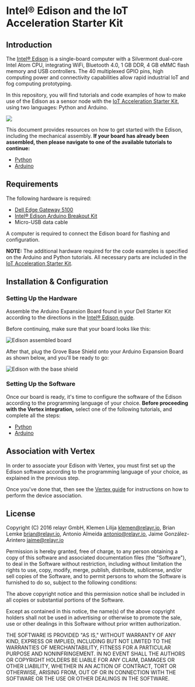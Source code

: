 # Intel® Edison and the IoT Acceleration Starter Kit

## Introduction

The [Intel® Edison](http://www.intel.com/content/www/us/en/do-it-yourself/edison.html) is a single-board computer with a Silvermont dual-core Intel Atom CPU, integrating WiFi, Bluetooth 4.0, 1 GB DDR, 4 GB eMMC flash memory and USB controllers. The 40 multiplexed GPIO pins, high computing power and connectivity capabilities allow rapid industrial IoT and fog computing prototyping.

In this repository, you will find tutorials and code examples of how to make use of the Edison as a sensor node with the [IoT Acceleration Starter Kit](http://www.iot-starterkit.de/), using two languages: Python and Arduino.

![](./assets/edison_intro_pic_dell.jpg)

This document provides resources on how to get started with the Edison, including the mechanical assembly. **If your board has already been assembled,
then please navigate to one of the available tutorials to continue:**

-  [Python](./python/README.md)
-  [Arduino](./arduino/README_Arduino_IoT_Acceleration_Starter_Kit.md)

## Requirements

The following hardware is required:

-  [Dell Edge Gateway 5100](http://www.dell.com/us/business/p/dell-edge-gateway-5100/pd)
-  [Intel® Edison Arduino Breakout Kit](https://www.arduino.cc/en/ArduinoCertified/IntelEdison#toc3)
- Micro-USB data cable

A computer is required to connect the Edison board for flashing and configuration.

**NOTE:** The additional hardware required for the code examples is specified on the Arduino and Python tutorials. All necessary parts are included in the [IoT Acceleration Starter Kit](http://www.iot-starterkit.de/).

## Installation & Configuration

### Setting Up the Hardware

Assemble the Arduino Expansion Board found in your Dell Starter Kit according to the directions in the [Intel® Edison guide](https://software.intel.com/en-us/node/628221).

Before continuing, make sure that your board looks like this:

![Edison assembled board](./assets/edison_assembled_board.jpg)

After that, plug the Grove Base Shield onto your Arduino Expansion Board as shown below, and you'll be ready to go:

![Edison with the base shield](./assets/edison_base_shield.jpg)

### Setting Up the Software

Once our board is ready, it's time to configure the software of the Edison according to the programming language of your choice. **Before proceeding with
the Vertex integration,** select one of the following tutorials, and complete all the steps:

-  [Python](./python/README.md)
-  [Arduino](./arduino/README_Arduino_IoT_Acceleration_Starter_Kit.md)

## Association with Vertex

In order to associate your Edison with Vertex, you must first set up the Edison software according to the programming language of your choice, as explained in the previous step.

Once you've done that, then see the [Vertex guide](http://docs.relayr.io/iot-starter-kits/dsk/vertex#Adding-devices-to-your-vertex) for instructions on how to perform the device association.

## License

Copyright (C) 2016 relayr GmbH, Klemen Lilija <klemen@relayr.io>, Brian Lemke <brian@relayr.io>, Antonio Almeida <antonio@relayr.io>, Jaime González-Arintero <jaime@relayr.io>

Permission is hereby granted, free of charge, to any person obtaining a copy of this software and associated documentation files (the "Software"), to deal in the Software without restriction, including without limitation the rights to use, copy, modify, merge, publish, distribute, sublicense, and/or sell
copies of the Software, and to permit persons to whom the Software is furnished to do so, subject to the following conditions:

The above copyright notice and this permission notice shall be included in all copies or substantial portions of the Software.

Except as contained in this notice, the name(s) of the above copyright holders shall not be used in advertising or otherwise to promote the sale, use or
other dealings in this Software without prior written authorization.

THE SOFTWARE IS PROVIDED "AS IS," WITHOUT WARRANTY OF ANY KIND, EXPRESS OR IMPLIED, INCLUDING BUT NOT LIMITED TO THE WARRANTIES OF MERCHANTABILITY,
FITNESS FOR A PARTICULAR PURPOSE AND NONINFRINGEMENT.  IN NO EVENT SHALL THE AUTHORS OR COPYRIGHT HOLDERS BE LIABLE FOR ANY CLAIM, DAMAGES OR OTHER
LIABILITY, WHETHER IN AN ACTION OF CONTRACT, TORT OR OTHERWISE, ARISING FROM, OUT OF OR IN CONNECTION WITH THE SOFTWARE OR THE USE OR OTHER DEALINGS IN THE
SOFTWARE.